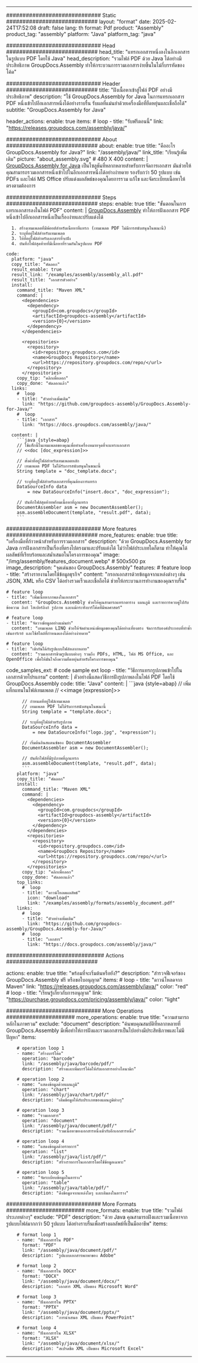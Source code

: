



---
############################# Static ############################
layout: "format"
date:  2025-02-24T17:52:08
draft: false
lang: th
format: Pdf
product: "Assembly"
product_tag: "assembly"
platform: "Java"
platform_tag: "java"

############################# Head ############################
head_title: "แทรกเอกสารหนึ่งลงในอีกเอกสารในรูปแบบ PDF โดยใช้ Java"
head_description: "รวมไฟล์ PDF ด้วย Java ได้อย่างมีประสิทธิภาพ GroupDocs.Assembly ทำให้กระบวนการรวมเอกสารง่ายขึ้นในไม่กี่บรรทัดของโค้ด"

############################# Header ############################
title: "ฝังเนื้อหาเข้าสู่ไฟล์ PDF อย่างมีประสิทธิภาพ" 
description: "ใช้ GroupDocs.Assembly for Java ในการแทรกเอกสาร PDF หนึ่งเข้าไปอีกเอกสารหนึ่งได้อย่างราบรื่น รับผลที่แม่นยำด้วยเครื่องมือที่ยืดหยุ่นและเชื่อถือได้"
subtitle: "GroupDocs.Assembly for Java" 

header_actions:
  enable: true
  items:
    #  loop
    - title: "รับฟรีตอนนี้"
      link: "https://releases.groupdocs.com/assembly/java/"
      
############################# About ############################
about:
    enable: true
    title: "คืออะไร GroupDocs.Assembly for Java?"
    link: "/assembly/java/"
    link_title: "เรียนรู้เพิ่มเติม"
    picture: "about_assembly.svg" # 480 X 400
    content: |
       [GroupDocs.Assembly for Java](/assembly/java/) เป็นโซลูชันที่หลากหลายสำหรับการจัดการเอกสาร มันช่วยให้คุณสามารถรวมเอกสารหนึ่งเข้าไปในอีกเอกสารหนึ่งได้อย่างง่ายดาย รองรับกว่า 50 รูปแบบ เช่น PDFs และไฟล์ MS Office ปรับแต่งผลลัพธ์ของคุณโดยการรวม แก้ไข และจัดระเบียบเนื้อหาให้ตรงตามต้องการ

############################# Steps ############################
steps:
    enable: true
    title: "ขั้นตอนในการแทรกเอกสารลงในไฟล์ PDF"
    content: |
      [GroupDocs.Assembly](/assembly/java/) ทำให้การฝังเอกสาร PDF หนึ่งเข้าไปอีกเอกสารหนึ่งเป็นเรื่องง่ายและปรับแต่งได้
      
      1. สร้างเทมเพลตที่มีพ้อยส์สำหรับเนื้อหาที่แทรก (เทมเพลต PDF ไม่มีการสนับสนุนในขณะนี้)
      2. ระบุที่อยู่ไฟล์สำหรับเทมเพลต
      3. ให้ที่อยู่ไฟล์สำหรับเอกสารที่จะฝัง
      4. บันทึกไฟล์สุดท้ายที่มีเนื้อหาที่รวมกันในรูปแบบ PDF
   
    code:
      platform: "java"
      copy_title: "คัดลอก"
      result_enable: true
      result_link: "/examples/assembly/assembly_all.pdf"
      result_title: "เอกสารตัวอย่าง"
      install:
        command_title: "Maven XML"
        command: |
          <dependencies>
            <dependency>
              <groupId>com.groupdocs</groupId>
              <artifactId>groupdocs-assembly</artifactId>
              <version>{0}</version>
            </dependency>
          </dependencies>

          <repositories>
            <repository>
              <id>repository.groupdocs.com</id>
              <name>GroupDocs Repository</name>
              <url>https://repository.groupdocs.com/repo/</url>
            </repository>
          </repositories>
        copy_tip: "คลิกเพื่อลอก"
        copy_done: "คัดลอกแล้ว"
      links:
        #  loop
        - title: "ตัวอย่างเพิ่มเติม"
          link: "https://github.com/groupdocs-assembly/GroupDocs.Assembly-for-Java/"
        #  loop
        - title: "เอกสาร"
          link: "https://docs.groupdocs.com/assembly/java/"
          
      content: |
        ```java {style=abap}
        // ใช้แท็กนี้ในเทมเพลตของคุณเพื่อทำเครื่องหมายจุดที่จะแทรกเอกสาร
        // <<doc [doc_expression]>>

        // ตั้งค่าที่อยู่ไฟล์สำหรับเทมเพลตหลัก
        // เทมเพลต PDF ไม่ได้รับการสนับสนุนในขณะนี้
        String template = "doc_template.docx";

        // ระบุที่อยู่ไฟล์สำหรับเอกสารที่คุณต้องการแทรก
        DataSourceInfo data 
            = new DataSourceInfo("insert.docx", "doc_expression");

        // บันทึกไฟล์สุดท้ายพร้อมเนื้อหาที่ถูกแทรก
        DocumentAssembler asm = new DocumentAssembler();
        asm.assembleDocument(template, "result.pdf", data);
        ```           

############################# More features ############################
more_features:
  enable: true
  title: "เครื่องมือที่ก้าวหน้าสำหรับการรวมเอกสาร"
  description: "ด้วย GroupDocs.Assembly for Java การฝังเอกสารเป็นเรื่องที่ตรงไปตรงมาและปรับแต่งได้ ไม่ว่าไฟล์ประเภทใดก็ตาม ทำให้คุณได้ผลลัพธ์ที่เรียบร้อยและสม่ำเสมอในโครงการของคุณ"
  image: "/img/assembly/features_document.webp" # 500x500 px
  image_description: "จุดเด่นของ GroupDocs.Assembly"
  features:
    # feature loop
    - title: "สร้างรายงานโดยใช้ข้อมูลธุรกิจ"
      content: "กรอกเอกสารด้วยข้อมูลจากแหล่งต่างๆ เช่น JSON, XML หรือ CSV ได้อย่างรวดเร็วและเชื่อถือได้ ช่วยให้กระบวนการทำงานของคุณราบรื่น"

    # feature loop
    - title: "เพิ่มเนื้อหาภาพลงในเอกสาร"
      content: "GroupDocs.Assembly ช่วยให้คุณสามารถแทรกตาราง แผนภูมิ และรายการควบคู่ไปกับข้อความ ลิงก์ ไฮเปอร์ลิงก์ รูปภาพ และแม้กระทั่งบาร์โค้ดที่มีพลศาสตร์"

    # feature loop
    - title: "จัดวางข้อมูลอย่างแม่นยำ"
      content: "เทมเพลต LINQ ช่วยให้จัดตำแหน่งข้อมูลของคุณได้อย่างเที่ยงตรง จัดการกับองค์ประกอบที่ทำซ้ำเช่นอาร์เรย์ และใช้สไตล์ที่กำหนดเองได้อย่างง่ายดาย"

    # feature loop
    - title: "เข้ากันได้กับรูปแบบไฟล์หลากหลาย"
      content: "รวมเอกสารข้ามรูปแบบต่างๆ รวมถึง PDFs, HTML, ไฟล์ MS Office, และ OpenOffice เพื่อให้มั่นใจถึงความยืดหยุ่นสำหรับโครงการของคุณ"
      
  code_samples_ext:
    # code sample ext loop
    - title: "วิธีการแทรกรูปภาพเข้าไปในเอกสารด้วยโปรแกรม"
      content: |
        ตัวอย่างนี้แสดงวิธีการฝังรูปภาพลงในไฟล์ PDF โดยใช้ GroupDocs.Assembly
      code:
        title: "Java"
        content: |
          ```java {style=abap}
          // เพิ่มแท็กแทนในไฟล์เทมเพลต
          // <<image [expression]>>

          // กำหนดที่อยู่ไฟล์เทมเพลต
          // เทมเพลต PDF ไม่ได้รับการสนับสนุนในขณะนี้
          String template = "template.docx";

          // ระบุที่อยู่ไฟล์สำหรับรูปภาพ
          DataSourceInfo data =
              = new DataSourceInfo("logo.jpg", "expression");

          // เริ่มต้นอินสแตนซ์ของ DocumentAssembler
          DocumentAssembler asm = new DocumentAssembler();

          // บันทึกไฟล์ที่มีรูปภาพที่ถูกแทรก
          asm.assembleDocument(template, "result.pdf", data);
          ```
        platform: "java"
        copy_title: "คัดลอก"
        install:
          command_title: "Maven XML"
          command: |
            <dependencies>
              <dependency>
                <groupId>com.groupdocs</groupId>
                <artifactId>groupdocs-assembly</artifactId>
                <version>{0}</version>
              </dependency>
            </dependencies>
            <repositories>
              <repository>
                <id>repository.groupdocs.com</id>
                <name>GroupDocs Repository</name>
                <url>https://repository.groupdocs.com/repo/</url>
              </repository>
            </repositories>
          copy_tip: "คลิกเพื่อลอก"
          copy_done: "คัดลอกแล้ว"
        top_links:
          #  loop
          - title: "ดาวน์โหลดผลลัพธ์"
            icon: "download"
            link: "/examples/assembly/formats/assembly_document.pdf"
        links:
          #  loop
          - title: "ตัวอย่างเพิ่มเติม"
            link: "https://github.com/groupdocs-assembly/GroupDocs.Assembly-for-Java/"
          #  loop
          - title: "เอกสาร"
            link: "https://docs.groupdocs.com/assembly/java/"
            

            


############################## Actions ############################

actions:
  enable: true
  title: "พร้อมที่จะเริ่มต้นหรือยัง?"
  description: "สำรวจฟีเจอร์ของ GroupDocs.Assembly ฟรี หรือขอใบอนุญาต"
  items:
    #  loop
    - title: "ดาวน์โหลดจาก Maven"
      link: "https://releases.groupdocs.com/assembly/java/"
      color: "red"
        #  loop
    - title: "เรียนรู้เกี่ยวกับการอนุญาต"
      link: "https://purchase.groupdocs.com/pricing/assembly/java/"
      color: "light"


############################# More Operations #####################
more_operations:
    enable: true
    title: "ความสามารถหลักในภาพรวม"
    exclude: "document"
    description: "ค้นพบคุณสมบัติที่หลากหลายที่ GroupDocs.Assembly มีเพื่อทำให้การฝังและรวมเอกสารเป็นไปอย่างมีประสิทธิภาพและไม่มีปัญหา"
    items: 
          
        # operation loop 1
        - name: "สร้างบาร์โค้ด"
          operation: "barcode"
          link: "/assembly/java/barcode/pdf/"
          description: "สร้างและเพิ่มบาร์โค้ดให้กับเอกสารอย่างไดนามิก"

        # operation loop 2
        - name: "แสดงข้อมูลด้วยแผนภูมิ"
          operation: "chart"
          link: "/assembly/java/chart/pdf/"
          description: "เติมข้อมูลให้กับประเภทของแผนภูมิต่างๆ"

        # operation loop 3
        - name: "รวมเอกสาร"
          operation: "document"
          link: "/assembly/java/document/pdf/"
          description: "รวมเนื้อหาของเอกสารหนึ่งเข้ากับอีกเอกสารหนึ่ง"

        # operation loop 4
        - name: "แสดงข้อมูลด้วยรายการ"
          operation: "list"
          link: "/assembly/java/list/pdf/"
          description: "สร้างรายการในเอกสารโดยใช้ข้อมูลเฉพาะ"

        # operation loop 5
        - name: "จัดระเบียบข้อมูลในตาราง"
          operation: "table"
          link: "/assembly/java/table/pdf/"
          description: "ดึงข้อมูลจากแหล่งใดๆ และเติมลงในตาราง"
         
          
############################# More Formats ########################
more_formats:
    enable: true
    title: "รวมไฟล์ประเภทต่างๆ"
    exclude: "PDF"
    description: "ด้วย Java คุณสามารถฝังและรวมเนื้อหาจากรูปแบบไฟล์มากกว่า 50 รูปแบบ ได้อย่างราบรื่นเพื่อสร้างผลลัพธ์ที่เป็นมืออาชีพ"
    items: 
          
        # format loop 1
        - name: "ฝังเอกสารใน PDF"
          format: "PDF"
          link: "/assembly/java/document/pdf/"
          description: "รูปแบบเอกสารพกพาของ Adobe"
          
        # format loop 2
        - name: "ฝังเอกสารใน DOCX"
          format: "DOCX"
          link: "/assembly/java/document/docx/"
          description: "เอกสาร XML เปิดของ Microsoft Word"
          
        # format loop 3
        - name: "ฝังเอกสารใน PPTX"
          format: "PPTX"
          link: "/assembly/java/document/pptx/"
          description: "การนำเสนอ XML เปิดของ PowerPoint"
          
        # format loop 4
        - name: "ฝังเอกสารใน XLSX"
          format: "XLSX"
          link: "/assembly/java/document/xlsx/"
          description: "สเปรดชีต XML เปิดของ Microsoft Excel"


          

---